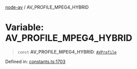 [node-av](../globals.md) / AV\_PROFILE\_MPEG4\_HYBRID

# Variable: AV\_PROFILE\_MPEG4\_HYBRID

> `const` **AV\_PROFILE\_MPEG4\_HYBRID**: [`AVProfile`](../type-aliases/AVProfile.md)

Defined in: [constants.ts:1703](https://github.com/seydx/av/blob/f8631fc881b394300b1479f511d55cf1c370a87f/src/constants/constants.ts#L1703)

